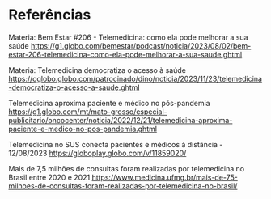 # Referências

Materia: Bem Estar #206 - Telemedicina: como ela pode melhorar a sua saúde
https://g1.globo.com/bemestar/podcast/noticia/2023/08/02/bem-estar-206-telemedicina-como-ela-pode-melhorar-a-sua-saude.ghtml

Materia: Telemedicina democratiza o acesso à saúde
https://oglobo.globo.com/patrocinado/dino/noticia/2023/11/23/telemedicina-democratiza-o-acesso-a-saude.ghtml

Telemedicina aproxima paciente e médico no pós-pandemia
https://g1.globo.com/mt/mato-grosso/especial-publicitario/oncocenter/noticia/2022/12/21/telemedicina-aproxima-paciente-e-medico-no-pos-pandemia.ghtml

Telemedicina no SUS conecta pacientes e médicos à distância - 12/08/2023
https://globoplay.globo.com/v/11859020/

Mais de 7,5 milhões de consultas foram realizadas por telemedicina no Brasil entre 2020 e 2021
https://www.medicina.ufmg.br/mais-de-75-milhoes-de-consultas-foram-realizadas-por-telemedicina-no-brasil/
